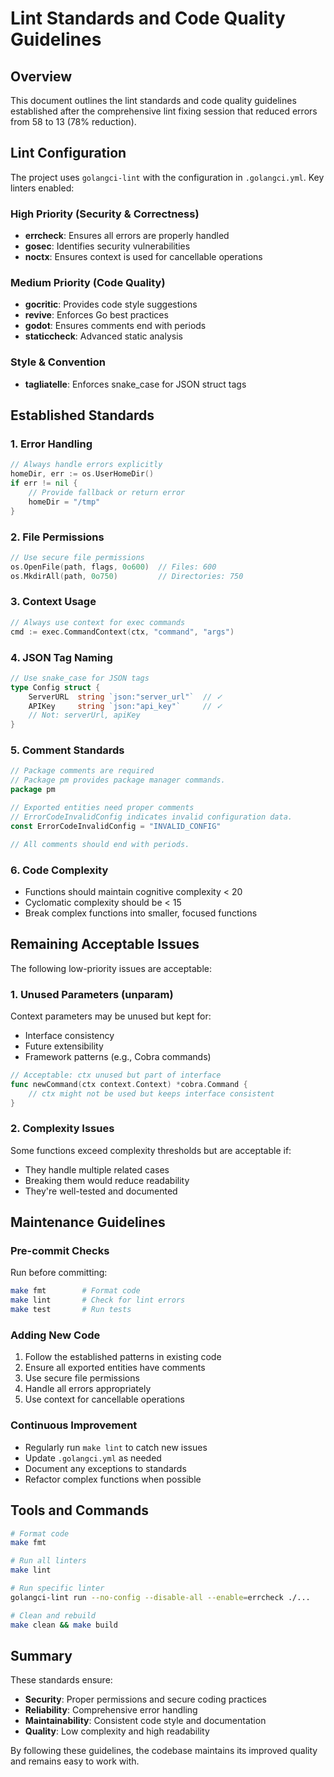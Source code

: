 # Lint Standards and Code Quality Guidelines

## Overview

This document outlines the lint standards and code quality guidelines established after the comprehensive lint fixing session that reduced errors from 58 to 13 (78% reduction).

## Lint Configuration

The project uses `golangci-lint` with the configuration in `.golangci.yml`. Key linters enabled:

### High Priority (Security & Correctness)
- **errcheck**: Ensures all errors are properly handled
- **gosec**: Identifies security vulnerabilities
- **noctx**: Ensures context is used for cancellable operations

### Medium Priority (Code Quality)
- **gocritic**: Provides code style suggestions
- **revive**: Enforces Go best practices
- **godot**: Ensures comments end with periods
- **staticcheck**: Advanced static analysis

### Style & Convention
- **tagliatelle**: Enforces snake_case for JSON struct tags

## Established Standards

### 1. Error Handling
```go
// Always handle errors explicitly
homeDir, err := os.UserHomeDir()
if err != nil {
    // Provide fallback or return error
    homeDir = "/tmp"
}
```

### 2. File Permissions
```go
// Use secure file permissions
os.OpenFile(path, flags, 0o600)  // Files: 600
os.MkdirAll(path, 0o750)         // Directories: 750
```

### 3. Context Usage
```go
// Always use context for exec commands
cmd := exec.CommandContext(ctx, "command", "args")
```

### 4. JSON Tag Naming
```go
// Use snake_case for JSON tags
type Config struct {
    ServerURL  string `json:"server_url"`  // ✓
    APIKey     string `json:"api_key"`     // ✓
    // Not: serverUrl, apiKey
}
```

### 5. Comment Standards
```go
// Package comments are required
// Package pm provides package manager commands.
package pm

// Exported entities need proper comments
// ErrorCodeInvalidConfig indicates invalid configuration data.
const ErrorCodeInvalidConfig = "INVALID_CONFIG"

// All comments should end with periods.
```

### 6. Code Complexity
- Functions should maintain cognitive complexity < 20
- Cyclomatic complexity should be < 15
- Break complex functions into smaller, focused functions

## Remaining Acceptable Issues

The following low-priority issues are acceptable:

### 1. Unused Parameters (unparam)
Context parameters may be unused but kept for:
- Interface consistency
- Future extensibility
- Framework patterns (e.g., Cobra commands)

```go
// Acceptable: ctx unused but part of interface
func newCommand(ctx context.Context) *cobra.Command {
    // ctx might not be used but keeps interface consistent
}
```

### 2. Complexity Issues
Some functions exceed complexity thresholds but are acceptable if:
- They handle multiple related cases
- Breaking them would reduce readability
- They're well-tested and documented

## Maintenance Guidelines

### Pre-commit Checks
Run before committing:
```bash
make fmt        # Format code
make lint       # Check for lint errors
make test       # Run tests
```

### Adding New Code
1. Follow the established patterns in existing code
2. Ensure all exported entities have comments
3. Use secure file permissions
4. Handle all errors appropriately
5. Use context for cancellable operations

### Continuous Improvement
- Regularly run `make lint` to catch new issues
- Update `.golangci.yml` as needed
- Document any exceptions to standards
- Refactor complex functions when possible

## Tools and Commands

```bash
# Format code
make fmt

# Run all linters
make lint

# Run specific linter
golangci-lint run --no-config --disable-all --enable=errcheck ./...

# Clean and rebuild
make clean && make build
```

## Summary

These standards ensure:
- **Security**: Proper permissions and secure coding practices
- **Reliability**: Comprehensive error handling
- **Maintainability**: Consistent code style and documentation
- **Quality**: Low complexity and high readability

By following these guidelines, the codebase maintains its improved quality and remains easy to work with.
